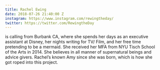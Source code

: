 ```yaml
---
title: Rachel Ewing
date: 2018-07-26 21:40:00 Z
instagram: https://www.instagram.com/rewingtheday/
twitter: https://twitter.com/RewingtheDay
---
```


is calling from Burbank CA, where she spends her days as an executive assistant at Disney, her nights writing for TV/ Film, and her free time pretending to be a mermaid. She received her MFA from NYU Tisch School of the Arts in 2014. She believes in all manner of supernatural beings and advice givers. Rachel’s known Amy since she was born, which is how she got roped into this project.
